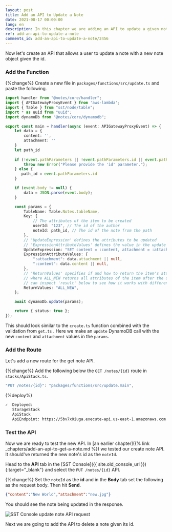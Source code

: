 ```yaml
---
layout: post
title: Add an API to Update a Note
date: 2021-08-17 00:00:00
lang: en
description: In this chapter we are adding an API to update a given note. It'll trigger a Lambda function when we hit the API and update the note in our DynamoDB table.
ref: add-an-api-to-update-a-note
comments_id: add-an-api-to-update-a-note/2456
---
```


Now let's create an API that allows a user to update a note with a new note object given the id.

### Add the Function

{%change%} Create a new file in `packages/functions/src/update.ts` and paste the following.

```typescript
import handler from "@notes/core/handler";
import { APIGatewayProxyEvent } from 'aws-lambda';
import { Table } from "sst/node/table";
import * as uuid from "uuid";
import dynamoDb from "@notes/core/dynamodb";

export const main = handler(async (event: APIGatewayProxyEvent) => {
    let data = {
        content: '',
        attachment: ''
    }
    let path_id
  
    if (!event.pathParameters || !event.pathParameters.id || event.pathParameters.id.length == 0) {
        throw new Error("Please provide the 'id' parameter.");
    } else {
       path_id = event.pathParameters.id
    }

    if (event.body != null) {
        data = JSON.parse(event.body);
    }

    const params = {
        TableName: Table.Notes.tableName,
        Key: {
            // The attributes of the item to be created
            userId: "123", // The id of the author
            noteId: path_id, // The id of the note from the path
        },
        // 'UpdateExpression' defines the attributes to be updated
        // 'ExpressionAttributeValues' defines the value in the update expression
        UpdateExpression: "SET content = :content, attachment = :attachment",
        ExpressionAttributeValues: {
            ":attachment": data.attachment || null,
            ":content": data.content || null,
        },
        // 'ReturnValues' specifies if and how to return the item's attributes,
        // where ALL_NEW returns all attributes of the item after the update; you
        // can inspect 'result' below to see how it works with different settings
        ReturnValues: "ALL_NEW",
    };

    await dynamoDb.update(params);

    return { status: true };
});
```

This should look similar to the `create.ts` function combined with the validation from `get.ts` . Here we make an `update` DynamoDB call with the new `content` and `attachment` values in the `params`.

### Add the Route

Let's add a new route for the get note API.

{%change%} Add the following below the `GET /notes/{id}` route in `stacks/ApiStack.ts`.

```typescript
"PUT /notes/{id}": "packages/functions/src/update.main",
```

{%deploy%}

```bash
✓  Deployed:
   StorageStack
   ApiStack
   ApiEndpoint: https://5bv7x0iuga.execute-api.us-east-1.amazonaws.com
```

### Test the API

Now we are ready to test the new API. In [an earlier chapter]({% link _chapters/add-an-api-to-get-a-note.md %}) we tested our create note API. It should've returned the new note's id as the `noteId`.

Head to the **API** tab in the [SST Console]({{ site.old_console_url }}){:target="_blank"} and select the `PUT /notes/{id}` API.

{%change%} Set the `noteId` as the **id** and in the **Body** tab set the following as the request body. Then hit **Send**.

```json
{"content":"New World","attachment":"new.jpg"}
```

You should see the note being updated in the response.

![SST Console update note API request](/assets/part2/sst-console-update-note-api-request.png)

Next we are going to add the API to delete a note given its id.

